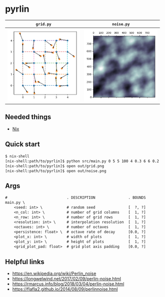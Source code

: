 # pyrlin

`grid.py`           | `noise.py`
:------------------:|:-------------------:
![](cover/grid.png) | ![](cover/noise.png)

Needed things
---
 * [Nix](https://nixos.org/nix/)

Quick start
---
```
$ nix-shell
[nix-shell:path/to/pyrlin]$ python src/main.py 0 5 5 100 4 0.3 6 6 0.2
[nix-shell:path/to/pyrlin]$ open out/grid.png
[nix-shell:path/to/pyrlin]$ open out/noise.png
```

Args
---
```
#                           . DESCRIPTION               . BOUNDS
main.py \
    <seed: int> \           # random seed               [  ?, ?]
    <n_col: int> \          # number of grid columns    [  1, ?]
    <n_row: int> \          # number of grid rows       [  1, ?]
    <resolution: int> \     # interpolation resolution  [  1, ?]
    <octaves: int> \        # number of octaves         [  1, ?]
    <persistence: float> \  # octave rate of decay      [0.0, ?]
    <plot_x: int> \         # width of plots            [  1, ?]
    <plot_y: int> \         # height of plots           [  1, ?]
    <grid_plot_pad: float>  # grid plot axis padding    [0.0, ?]
```

Helpful links
---
* https://en.wikipedia.org/wiki/Perlin_noise
* https://longwelwind.net/2017/02/09/perlin-noise.html
* https://rmarcus.info/blog/2018/03/04/perlin-noise.html
* https://flafla2.github.io/2014/08/09/perlinnoise.html
